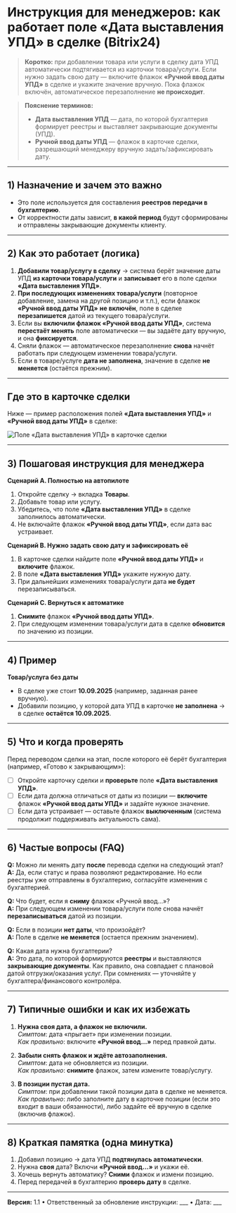 # Инструкция для менеджеров: как работает поле «Дата выставления УПД» в сделке (Bitrix24)

> **Коротко:** при добавлении товара или услуги в сделку дата УПД автоматически подтягивается из карточки товара/услуги. Если нужно задать свою дату — включите флажок **«Ручной ввод даты УПД»** в сделке и укажите значение вручную. Пока флажок включён, автоматическое перезаполнение **не происходит**.

> **Пояснение терминов:**
> - **Дата выставления УПД** — дата, по которой бухгалтерия формирует реестры и выставляет закрывающие документы (УПД).  
> - **Ручной ввод даты УПД** — флажок в карточке сделки, разрешающий менеджеру вручную задать/зафиксировать дату.

---

## 1) Назначение и зачем это важно
- Это поле используется для составления **реестров передачи в бухгалтерию**.  
- От корректности даты зависит, **в какой период** будут сформированы и отправлены закрывающие документы клиенту.

---

## 2) Как это работает (логика)
1. **Добавили товар/услугу в сделку** → система берёт значение даты УПД **из карточки товара/услуги** и **записывает** его в поле сделки **«Дата выставления УПД»**.  
2. **При последующих изменениях товара/услуги** (повторное добавление, замена на другой позицию и т.п.), если флажок **«Ручной ввод даты УПД»** **не включён**, поле в сделке **перезапишется** датой из текущего товара/услуги.
3. Если вы **включили флажок «Ручной ввод даты УПД»**, система **перестаёт менять** поле автоматически — вы задаёте дату вручную, и она **фиксируется**.
4. Сняли флажок — автоматическое перезаполнение **снова** начнёт работать при следующем изменении товара/услуги.
5. Если в товаре/услуге **дата не заполнена**, значение в сделке **не меняется** (остаётся прежним).

---

## Где это в карточке сделки
Ниже — пример расположения полей **«Дата выставления УПД»** и **«Ручной ввод даты УПД»** в сделке:

![Поле «Дата выставления УПД» в карточке сделки](sandbox:/mnt/data/2d25a78c-194f-4921-aded-b521995e7af5.png)

---

## 3) Пошаговая инструкция для менеджера
**Сценарий А. Полностью на автопилоте**  
1) Откройте сделку → вкладка **Товары**.  
2) Добавьте товар или услугу.  
3) Убедитесь, что поле **«Дата выставления УПД»** в сделке заполнилось автоматически.  
4) Не включайте флажок **«Ручной ввод даты УПД»**, если дата вас устраивает.

**Сценарий B. Нужно задать свою дату и зафиксировать её**  
1) В карточке сделки найдите поле **«Ручной ввод даты УПД»** и **включите** флажок.  
2) В поле **«Дата выставления УПД»** укажите нужную дату.  
3) При дальнейших изменениях товара/услуги дата **не будет** перезаписываться.

**Сценарий C. Вернуться к автоматике**  
1) **Снимите** флажок **«Ручной ввод даты УПД»**.  
2) При следующем изменении товара/услуги дата в сделке **обновится** по значению из позиции.

---

## 4) Пример
**Товар/услуга без даты**  
- В сделке уже стоит **10.09.2025** (например, заданная ранее вручную).  
- Добавили позицию, у которой дата УПД в карточке **не заполнена** → в сделке **остаётся 10.09.2025**.

---

## 5) Что и когда проверять
Перед переводом сделки на этап, после которого её берёт бухгалтерия (например, «Готово к закрывающим»):
- [ ] Откройте карточку сделки и **проверьте** поле **«Дата выставления УПД»**.  
- [ ] Если дата должна отличаться от даты из позиции — **включите** флажок **«Ручной ввод даты УПД»** и задайте нужное значение.  
- [ ] Если дата устраивает — оставьте флажок **выключенным** (система продолжит поддерживать актуальность сама).

---

## 6) Частые вопросы (FAQ)
**Q:** Можно ли менять дату **после** перевода сделки на следующий этап?  
**A:** Да, если статус и права позволяют редактирование. Но если реестры уже отправлены в бухгалтерию, согласуйте изменения с бухгалтерией.

**Q:** Что будет, если я **сниму** флажок «Ручной ввод…»?  
**A:** При следующем изменении товара/услуги поле снова начнёт **перезаписываться** датой из позиции.

**Q:** Если в позиции **нет даты**, что произойдёт?  
**A:** Поле в сделке **не меняется** (остается прежним значением).

**Q:** Какая дата нужна бухгалтерии?  
**A:** Это дата, по которой формируются **реестры** и выставляются **закрывающие документы**. Как правило, она совпадает с плановой датой отгрузки/оказания услуг. При сомнениях — уточняйте у бухгалтера/финансового контролёра.

---

## 7) Типичные ошибки и как их избежать
1. **Нужна своя дата, а флажок не включили.**  
   _Симптом_: дата «прыгает» при изменении позиции.  
   _Как правильно_: включите **«Ручной ввод…»** перед правкой даты.

2. **Забыли снять флажок и ждёте автозаполнения.**  
   _Симптом_: дата не обновляется из позиции.  
   _Как правильно_: **снимите** флажок, затем измените товар/услугу.

3. **В позиции пустая дата.**  
   _Симптом_: при добавлении такой позиции дата в сделке не меняется.  
   _Как правильно_: либо заполните дату в карточке позиции (если это входит в ваши обязанности), либо задайте её вручную в сделке (включив флажок).

---

## 8) Краткая памятка (одна минутка)
1) Добавил позицию → дата УПД **подтянулась автоматически**.  
2) Нужна **своя** дата? Включи **«Ручной ввод…»** и укажи её.  
3) Хочешь вернуть автоматику? **Сними** флажок и измени позицию.  
4) Перед передачей в бухгалтерию **проверь дату** в сделке.

---

**Версия:** 1.1 • Ответственный за обновление инструкции: ___ • Дата: ___


